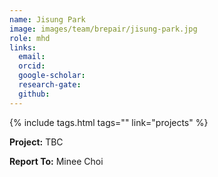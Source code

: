 ```yaml
---
name: Jisung Park
image: images/team/brepair/jisung-park.jpg
role: mhd
links:
  email:
  orcid:
  google-scholar:
  research-gate:
  github:
---
```


{%
  include tags.html
  tags=""
  link="projects"
%}

<strong>Project:</strong> TBC <br>

<strong>Report To:</strong> Minee Choi <br>
